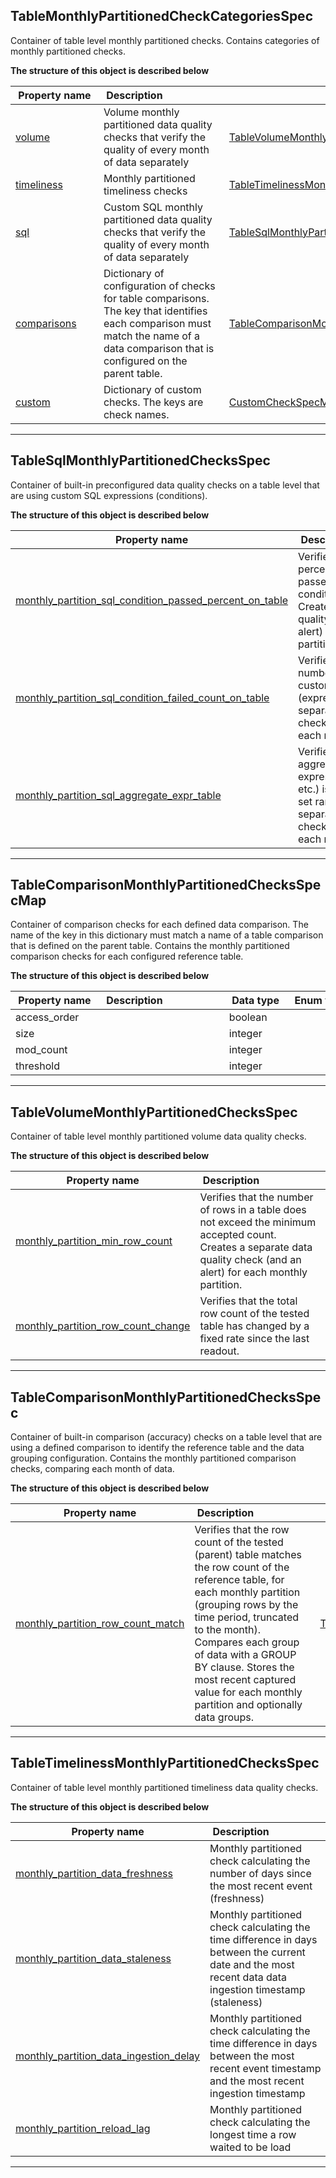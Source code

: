 
## TableMonthlyPartitionedCheckCategoriesSpec  
Container of table level monthly partitioned checks. Contains categories of monthly partitioned checks.  
  








**The structure of this object is described below**  
  
|&nbsp;Property&nbsp;name&nbsp;|&nbsp;Description&nbsp;&nbsp;&nbsp;&nbsp;&nbsp;&nbsp;&nbsp;&nbsp;&nbsp;&nbsp;&nbsp;&nbsp;&nbsp;&nbsp;&nbsp;&nbsp;&nbsp;&nbsp;&nbsp;&nbsp;&nbsp;|&nbsp;Data&nbsp;type&nbsp;|&nbsp;Enum&nbsp;values&nbsp;|&nbsp;Default&nbsp;value&nbsp;|&nbsp;Sample&nbsp;values&nbsp;|
|---------------|---------------------------------|-----------|-------------|---------------|---------------|
|[volume](#tablevolumemonthlypartitionedchecksspec)|Volume monthly partitioned data quality checks that verify the quality of every month of data separately|[TableVolumeMonthlyPartitionedChecksSpec](#tablevolumemonthlypartitionedchecksspec)| | | |
|[timeliness](#tabletimelinessmonthlypartitionedchecksspec)|Monthly partitioned timeliness checks|[TableTimelinessMonthlyPartitionedChecksSpec](#tabletimelinessmonthlypartitionedchecksspec)| | | |
|[sql](#tablesqlmonthlypartitionedchecksspec)|Custom SQL monthly partitioned data quality checks that verify the quality of every month of data separately|[TableSqlMonthlyPartitionedChecksSpec](#tablesqlmonthlypartitionedchecksspec)| | | |
|[comparisons](#tablecomparisonmonthlypartitionedchecksspecmap)|Dictionary of configuration of checks for table comparisons. The key that identifies each comparison must match the name of a data comparison that is configured on the parent table.|[TableComparisonMonthlyPartitionedChecksSpecMap](#tablecomparisonmonthlypartitionedchecksspecmap)| | | |
|[custom](\docs\reference\yaml\profiling\table-profiling-checks\#customcheckspecmap)|Dictionary of custom checks. The keys are check names.|[CustomCheckSpecMap](\docs\reference\yaml\profiling\table-profiling-checks\#customcheckspecmap)| | | |









___  

## TableSqlMonthlyPartitionedChecksSpec  
Container of built-in preconfigured data quality checks on a table level that are using custom SQL expressions (conditions).  
  








**The structure of this object is described below**  
  
|&nbsp;Property&nbsp;name&nbsp;|&nbsp;Description&nbsp;&nbsp;&nbsp;&nbsp;&nbsp;&nbsp;&nbsp;&nbsp;&nbsp;&nbsp;&nbsp;&nbsp;&nbsp;&nbsp;&nbsp;&nbsp;&nbsp;&nbsp;&nbsp;&nbsp;&nbsp;|&nbsp;Data&nbsp;type&nbsp;|&nbsp;Enum&nbsp;values&nbsp;|&nbsp;Default&nbsp;value&nbsp;|&nbsp;Sample&nbsp;values&nbsp;|
|---------------|---------------------------------|-----------|-------------|---------------|---------------|
|[monthly_partition_sql_condition_passed_percent_on_table](\docs\checks\table\sql\sql-condition-passed-percent-on-table)|Verifies that a set percentage of rows passed a custom SQL condition (expression). Creates a separate data quality check (and an alert) for each monthly partition.|[TableSqlConditionPassedPercentCheckSpec](\docs\checks\table\sql\sql-condition-passed-percent-on-table)| | | |
|[monthly_partition_sql_condition_failed_count_on_table](\docs\checks\table\sql\sql-condition-failed-count-on-table)|Verifies that a set number of rows failed a custom SQL condition (expression). Creates a separate data quality check (and an alert) for each monthly partition.|[TableSqlConditionFailedCountCheckSpec](\docs\checks\table\sql\sql-condition-failed-count-on-table)| | | |
|[monthly_partition_sql_aggregate_expr_table](\docs\checks\table\sql\sql-aggregate-expr-table)|Verifies that a custom aggregated SQL expression (MIN, MAX, etc.) is not outside the set range. Creates a separate data quality check (and an alert) for each monthly partition.|[TableSqlAggregateExprCheckSpec](\docs\checks\table\sql\sql-aggregate-expr-table)| | | |









___  

## TableComparisonMonthlyPartitionedChecksSpecMap  
Container of comparison checks for each defined data comparison. The name of the key in this dictionary
 must match a name of a table comparison that is defined on the parent table.
 Contains the monthly partitioned comparison checks for each configured reference table.  
  








**The structure of this object is described below**  
  
|&nbsp;Property&nbsp;name&nbsp;|&nbsp;Description&nbsp;&nbsp;&nbsp;&nbsp;&nbsp;&nbsp;&nbsp;&nbsp;&nbsp;&nbsp;&nbsp;&nbsp;&nbsp;&nbsp;&nbsp;&nbsp;&nbsp;&nbsp;&nbsp;&nbsp;&nbsp;|&nbsp;Data&nbsp;type&nbsp;|&nbsp;Enum&nbsp;values&nbsp;|&nbsp;Default&nbsp;value&nbsp;|&nbsp;Sample&nbsp;values&nbsp;|
|---------------|---------------------------------|-----------|-------------|---------------|---------------|
|access_order||boolean| | | |
|size||integer| | | |
|mod_count||integer| | | |
|threshold||integer| | | |









___  

## TableVolumeMonthlyPartitionedChecksSpec  
Container of table level monthly partitioned volume data quality checks.  
  








**The structure of this object is described below**  
  
|&nbsp;Property&nbsp;name&nbsp;|&nbsp;Description&nbsp;&nbsp;&nbsp;&nbsp;&nbsp;&nbsp;&nbsp;&nbsp;&nbsp;&nbsp;&nbsp;&nbsp;&nbsp;&nbsp;&nbsp;&nbsp;&nbsp;&nbsp;&nbsp;&nbsp;&nbsp;|&nbsp;Data&nbsp;type&nbsp;|&nbsp;Enum&nbsp;values&nbsp;|&nbsp;Default&nbsp;value&nbsp;|&nbsp;Sample&nbsp;values&nbsp;|
|---------------|---------------------------------|-----------|-------------|---------------|---------------|
|[monthly_partition_min_row_count](\docs\checks\table\volume\row-count)|Verifies that the number of rows in a table does not exceed the minimum accepted count. Creates a separate data quality check (and an alert) for each monthly partition.|[TableRowCountCheckSpec](\docs\checks\table\volume\row-count)| | | |
|[monthly_partition_row_count_change](\docs\checks\table\volume\row-count-change)|Verifies that the total row count of the tested table has changed by a fixed rate since the last readout.|[TableChangeRowCountCheckSpec](\docs\checks\table\volume\row-count-change)| | | |









___  

## TableComparisonMonthlyPartitionedChecksSpec  
Container of built-in comparison (accuracy) checks on a table level that are using a defined comparison to identify the reference table and the data grouping configuration.
 Contains the monthly partitioned comparison checks, comparing each month of data.  
  








**The structure of this object is described below**  
  
|&nbsp;Property&nbsp;name&nbsp;|&nbsp;Description&nbsp;&nbsp;&nbsp;&nbsp;&nbsp;&nbsp;&nbsp;&nbsp;&nbsp;&nbsp;&nbsp;&nbsp;&nbsp;&nbsp;&nbsp;&nbsp;&nbsp;&nbsp;&nbsp;&nbsp;&nbsp;|&nbsp;Data&nbsp;type&nbsp;|&nbsp;Enum&nbsp;values&nbsp;|&nbsp;Default&nbsp;value&nbsp;|&nbsp;Sample&nbsp;values&nbsp;|
|---------------|---------------------------------|-----------|-------------|---------------|---------------|
|[monthly_partition_row_count_match](\docs\checks\table\comparisons\row-count-match)|Verifies that the row count of the tested (parent) table matches the row count of the reference table, for each monthly partition (grouping rows by the time period, truncated to the month). Compares each group of data with a GROUP BY clause. Stores the most recent captured value for each monthly partition and optionally data groups.|[TableComparisonRowCountMatchCheckSpec](\docs\checks\table\comparisons\row-count-match)| | | |









___  

## TableTimelinessMonthlyPartitionedChecksSpec  
Container of table level monthly partitioned timeliness data quality checks.  
  








**The structure of this object is described below**  
  
|&nbsp;Property&nbsp;name&nbsp;|&nbsp;Description&nbsp;&nbsp;&nbsp;&nbsp;&nbsp;&nbsp;&nbsp;&nbsp;&nbsp;&nbsp;&nbsp;&nbsp;&nbsp;&nbsp;&nbsp;&nbsp;&nbsp;&nbsp;&nbsp;&nbsp;&nbsp;|&nbsp;Data&nbsp;type&nbsp;|&nbsp;Enum&nbsp;values&nbsp;|&nbsp;Default&nbsp;value&nbsp;|&nbsp;Sample&nbsp;values&nbsp;|
|---------------|---------------------------------|-----------|-------------|---------------|---------------|
|[monthly_partition_data_freshness](\docs\checks\table\timeliness\data-freshness)|Monthly partitioned check calculating the number of days since the most recent event (freshness)|[TableDataFreshnessCheckSpec](\docs\checks\table\timeliness\data-freshness)| | | |
|[monthly_partition_data_staleness](\docs\checks\table\timeliness\data-staleness)|Monthly partitioned check calculating the time difference in days between the current date and the most recent data data ingestion timestamp (staleness)|[TableDataStalenessCheckSpec](\docs\checks\table\timeliness\data-staleness)| | | |
|[monthly_partition_data_ingestion_delay](\docs\checks\table\timeliness\data-ingestion-delay)|Monthly partitioned check calculating the time difference in days between the most recent event timestamp and the most recent ingestion timestamp|[TableDataIngestionDelayCheckSpec](\docs\checks\table\timeliness\data-ingestion-delay)| | | |
|[monthly_partition_reload_lag](\docs\checks\table\timeliness\reload-lag)|Monthly partitioned check calculating the longest time a row waited to be load|[TablePartitionReloadLagCheckSpec](\docs\checks\table\timeliness\reload-lag)| | | |









___  

